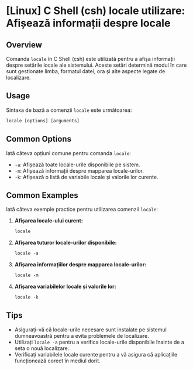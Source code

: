 # [Linux] C Shell (csh) locale utilizare: Afișează informații despre locale

## Overview
Comanda `locale` în C Shell (csh) este utilizată pentru a afișa informații despre setările locale ale sistemului. Aceste setări determină modul în care sunt gestionate limba, formatul datei, ora și alte aspecte legate de localizare.

## Usage
Sintaxa de bază a comenzii `locale` este următoarea:

```csh
locale [options] [arguments]
```

## Common Options
Iată câteva opțiuni comune pentru comanda `locale`:

- `-a`: Afișează toate locale-urile disponibile pe sistem.
- `-m`: Afișează informații despre mapparea locale-urilor.
- `-k`: Afișează o listă de variabile locale și valorile lor curente.

## Common Examples
Iată câteva exemple practice pentru utilizarea comenzii `locale`:

1. **Afișarea locale-ului curent:**
   ```csh
   locale
   ```

2. **Afișarea tuturor locale-urilor disponibile:**
   ```csh
   locale -a
   ```

3. **Afișarea informațiilor despre mapparea locale-urilor:**
   ```csh
   locale -m
   ```

4. **Afișarea variabilelor locale și valorile lor:**
   ```csh
   locale -k
   ```

## Tips
- Asigurați-vă că locale-urile necesare sunt instalate pe sistemul dumneavoastră pentru a evita problemele de localizare.
- Utilizați `locale -a` pentru a verifica locale-urile disponibile înainte de a seta o nouă localizare.
- Verificați variabilele locale curente pentru a vă asigura că aplicațiile funcționează corect în mediul dorit.